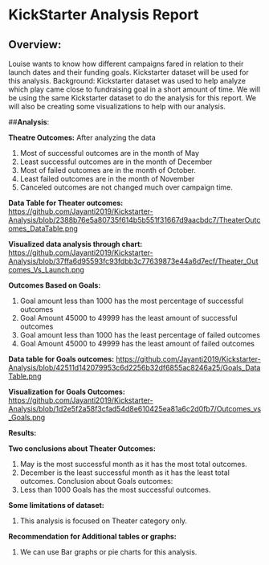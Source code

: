 
#		**KickStarter Analysis Report**


## **Overview:**
Louise wants to know how different campaigns fared in relation to their launch dates and their funding goals. Kickstarter dataset will be used for this analysis. 
Background:
Kickstarter dataset was used to help analyze which play came close to fundraising goal in a short amount of time. We will be using the same Kickstarter dataset to do the analysis for this report. We will also be creating some visualizations to help with our analysis.

##**Analysis**:

**Theatre Outcomes:**
After analyzing the data
1.	Most of successful outcomes are in the month of May
2.	Least successful outcomes are in the month of December
3.	Most of failed outcomes are in the month of October.
4.	Least failed outcomes are in the month of November
5.	Canceled outcomes are not changed much over campaign time.

**Data Table for Theater outcomes:**
 https://github.com/Jayanti2019/Kickstarter-Analysis/blob/2388b76e5a80735f614b5b551f31667d9aacbdc7/TheaterOutcomes_DataTable.png
 
**Visualized data analysis through chart:**
 https://github.com/Jayanti2019/Kickstarter-Analysis/blob/37ffa6d95593fc93fdbb3c77639873e44a6d7ecf/Theater_Outcomes_Vs_Launch.png

**Outcomes Based on Goals:**
1.	Goal amount less than 1000 has the most percentage of successful outcomes
2.	Goal Amount 45000 to 49999 has the least amount of successful outcomes
3.	Goal amount less than 1000 has the least percentage of failed outcomes
4.	Goal Amount 45000 to 49999 has the least amount of failed outcomes

**Data table for Goals outcomes:**
 https://github.com/Jayanti2019/Kickstarter-Analysis/blob/42511d142079953c6d2256b32df6855ac8246a25/Goals_DataTable.png

**Visualization for Goals Outcomes:**
https://github.com/Jayanti2019/Kickstarter-Analysis/blob/1d2e5f2a58f3cfad54d8e610425ea81a6c2d0fb7/Outcomes_vs_Goals.png 

**Results:**

**Two conclusions about Theater Outcomes:**
1.	May is the most successful month as it has the most total outcomes.
2.	December is the least successful month as it has the least total outcomes. 
Conclusion about Goals outcomes:
1.	Less than 1000 Goals has the most successful outcomes.

**Some limitations of dataset:**
1.	This analysis is focused on Theater category only. 

**Recommendation for Additional tables or graphs:**
1.	We can use Bar graphs or pie charts for this analysis.

